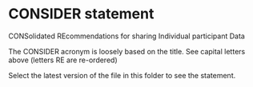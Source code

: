 # CONSIDER statement 

CONSolidated REcommendations for sharing Individual participant Data

The CONSIDER acronym is loosely based on the title. See capital letters above (letters RE are re-ordered)

Select the latest version of the file in this folder to see the statement.
